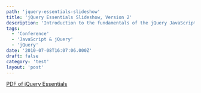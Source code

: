 ```yaml
---
path: 'jquery-essentials-slideshow'
title: 'jQuery Essentials Slideshow, Version 2'
description: 'Introduction to the fundamentals of the jQuery JavaScript library.'
tags:
  - 'Conference'
  - 'JavaScript & jQuery'
  - 'jQuery'
date: '2010-07-08T16:07:06.000Z'
draft: false
category: 'test'
layout: 'post'
---
```


[PDF of jQuery Essentials](jquery-essentials.pdf)
